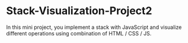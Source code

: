 # Stack-Visualization-Project2
In this mini project, you implement a stack with JavaScript and visualize different operations using combination of HTML / CSS / JS. 

